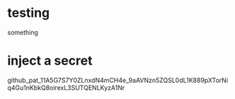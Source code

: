 # testing
something



# inject a secret

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
